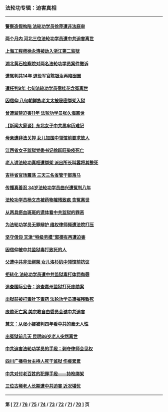 ### 法轮功专辑：迫害真相
---
#### [警察造假构陷 法轮功学员徐萍遭非法庭审](../../pages/nf4379/n13946469.md?03110430) 
#### [两个月内 河北三位法轮功学员遭中共迫害离世](../../pages/nf4379/n13945856.md?03110430) 
#### [上海工程师徐永清被劫入浙江第二监狱](../../pages/nf4379/n13945041.md?03110430) 
#### [湖北黄石检察院对两名法轮功学员案件撤诉](../../pages/nf4379/n13944382.md?03110430) 
#### [遭冤判共14年 退役军官陈银汝再陷囹圄](../../pages/nf4379/n13943569.md?03110430) 
#### [遭枉判9年 七旬法轮功学员宿桂花含冤离世](../../pages/nf4379/n13943708.md?03110430) 
#### [因信仰 八旬朝鲜族老太太被秘密绑架入狱](../../pages/nf4379/n13942333.md?03110430) 
#### [曾遭监禁迫害11年 法轮功学员张久海离世](../../pages/nf4379/n13941569.md?03110430) 
#### [【新闻大家谈】东北女子中共黑牢历难记](../../pages/nf4379/n13942450.md?03110430) 
#### [母亲遭非法关押 女儿加国中领馆前要求放人](../../pages/nf4379/n13941094.md?03110430) 
#### [江西省女子监狱党委书记徐跃旺染疫死亡](../../pages/nf4379/n13940039.md?03110430) 
#### [老人讲法轮功真相遭绑架 派出所长叫嚣将其整死](../../pages/nf4379/n13939553.md?03110430) 
#### [吉林省官场震荡 三天三名省管干部落马](../../pages/nf4379/n13939851.md?03110430) 
#### [传播真善忍 34岁法轮功学员曲兴遭冤判八年](../../pages/nf4379/n13939536.md?03110430) 
#### [法轮功学员杨文杰被药物摧残致疯 含冤离世](../../pages/nf4379/n13938659.md?03110430) 
#### [从两具瘀血斑斑的遗体看中共监狱的罪恶](../../pages/nf4379/n13936388.md?03110430) 
#### [为法轮功学员无罪辩护 维权律师频遭法院打压](../../pages/nf4379/n13937296.md?03110430) 
#### [坚守信仰 天津“特级劳模”郭德有再遭迫害](../../pages/nf4379/n13934725.md?03110430) 
#### [因信仰被中共监狱毒打致死的人](../../pages/nf4379/n13934141.md?03110430) 
#### [父遭中共非法绑架 女儿洛杉矶中领馆前抗议](../../pages/nf4379/n13933807.md?03110430) 
#### [拒转化 法轮功学员遭中共监狱毒打体罚侮辱](../../pages/nf4379/n13928989.md?03110430) 
#### [追查国际公告：追查嘉州监狱打死庞勋案](../../pages/nf4379/n13933461.md?03110430) 
#### [出狱前被打毒针下毒药 法轮功学员遭摧残致死](../../pages/nf4379/n13931976.md?03110430) 
#### [庞勋死亡案 美宗教自由委员会谴中共迫害](../../pages/nf4379/n13932260.md?03110430) 
#### [慧文：从张小娜被判四年看中共的毫无人性](../../pages/nf4379/n13931796.md?03110430) 
#### [出冤狱前几天 昆明86岁老人突然离世](../../pages/nf4379/n13931228.md?03110430) 
#### [中共迫害法轮功学员的手段：剥夺律师会见权](../../pages/nf4379/n13929748.md?03110430) 
#### [四川广播电台主持人死于监狱 伤痕累累](../../pages/nf4379/n13929027.md?03110430) 
#### [中共对付老百姓的犯罪手段——持枪绑架](../../pages/nf4379/n13926448.md?03110430) 
#### [三位古稀老人长期遭中共迫害 近况堪忧](../../pages/nf4379/n13924554.md?03110430) 

---
#### 第 [ [77](./77.md?03110430) / [76](./76.md?03110430) / [75](./75.md?03110430) / [74](./74.md?03110430) / [73](./73.md?03110430) / [72](./72.md?03110430) / [71](./71.md?03110430) / [70](./70.md?03110430) ] 页
